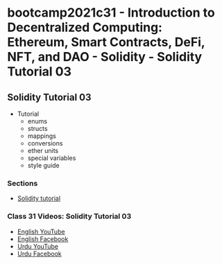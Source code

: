 # bootcamp2021c31 - Introduction to Decentralized Computing: Ethereum, Smart Contracts, DeFi, NFT, and DAO - Solidity - Solidity Tutorial 03

## Solidity Tutorial 03

- Tutorial
  - enums
  - structs
  - mappings
  - conversions
  - ether units
  - special variables
  - style guide

### Sections

- [Solidity tutorial](./step03_solidity_tutorial)

### Class 31 Videos: Solidity Tutorial 03

- [English YouTube](https://www.youtube.com/watch?v=t-8fHUpbjb8&ab_channel=CertifiedUnicornDeveloper)
- [English Facebook](https://www.facebook.com/fb.anees.ahmed/videos/319111146832336)
- [Urdu YouTube](https://www.youtube.com/watch?v=nbG_FhoCLoE&feature=youtu.be&ab_channel=CertifiedUnicornDeveloperinUrdu)
- [Urdu Facebook](https://www.facebook.com/Ai.SirQasim/videos/1812389385622735)
